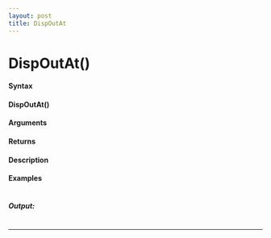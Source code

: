 ```yaml
---
layout: post
title: DispOutAt
---
```


# DispOutAt()


#### Syntax

#### DispOutAt()

#### Arguments

#### Returns

#### Description

#### Examples

```

```

##### Output:

```

```

---